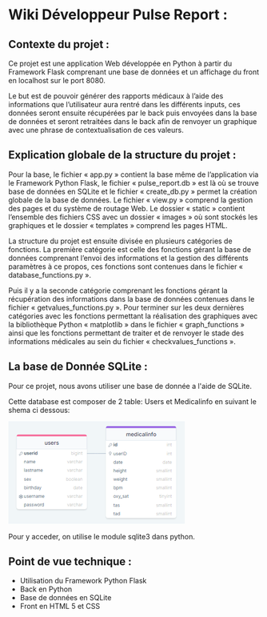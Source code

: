 # Wiki Développeur Pulse Report :

## Contexte du projet :

Ce projet est une application Web développée en Python à partir du Framework Flask comprenant une base de données et un affichage du front en localhost sur le port 8080.

Le but est de pouvoir générer des rapports médicaux à l’aide des informations que l’utilisateur aura rentré dans les différents inputs, ces données seront ensuite récupérées par le back puis envoyées dans la base de données et seront retraitées dans le back afin de renvoyer un graphique avec une phrase de contextualisation de ces valeurs.

## Explication globale de la structure du projet :

Pour la base, le fichier « app.py » contient la base même de l’application via le Framework Python Flask, le fichier « pulse_report.db » est là où se trouve base de données en SQLite et le fichier « create_db.py » permet la création globale de la base de données. Le fichier « view.py » comprend la gestion des pages et du système de routage Web. Le dossier « static » contient l’ensemble des fichiers CSS avec un dossier « images » où sont stockés les graphiques et le dossier « templates » comprend les pages HTML.

La structure du projet est ensuite divisée en plusieurs catégories de fonctions. La première catégorie est celle des fonctions gérant la base de données comprenant l’envoi des informations et la gestion des différents paramètres à ce propos, ces fonctions sont contenues dans le fichier « database_functions.py ». 

Puis il y a la seconde catégorie comprenant les fonctions gérant la récupération des informations dans la base de données contenues dans le fichier « getvalues_functions.py ». Pour terminer sur les deux dernières catégories avec les fonctions permettant la réalisation des graphiques avec la bibliothèque Python « matplotlib » dans le fichier « graph_functions » ainsi que les fonctions permettant de traiter et de renvoyer le stade des informations médicales au sein du fichier « checkvalues_functions ».

## La base de Donnée SQLite :

Pour ce projet, nous avons utiliser une base de donnée a l'aide de SQLite.

Cette database est composer de 2 table: Users et Medicalinfo en suivant le shema ci dessous:

![alt text](/static/images/database_schema.png)

Pour y acceder, on utilise le module sqlite3 dans python.

## Point de vue technique :

-	Utilisation du Framework Python Flask
-	Back en Python 
-	Base de données en SQLite
-	Front en HTML 5 et CSS
